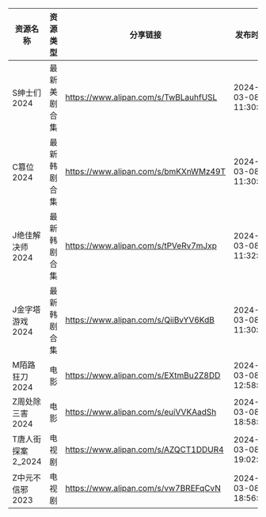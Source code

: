 | 资源名称         | 资源类型   | 分享链接                                 | 发布时间                |
| ------------ | ------ | ------------------------------------ | ------------------- |
| S绅士们2024     | 最新美剧合集 | https://www.alipan.com/s/TwBLauhfUSL | 2024-03-08 11:30:24 |
| C篡位2024      | 最新韩剧合集 | https://www.alipan.com/s/bmKXnWMz49T | 2024-03-08 11:30:12 |
| J绝佳解决师2024   | 最新韩剧合集 | https://www.alipan.com/s/tPVeRv7mJxp | 2024-03-08 11:32:11 |
| J金字塔游戏2024   | 最新韩剧合集 | https://www.alipan.com/s/QiiBvYV6KdB | 2024-03-08 11:30:18 |
| M陌路狂刀2024    | 电影     | https://www.alipan.com/s/EXtmBu2Z8DD | 2024-03-08 12:58:10 |
| Z周处除三害2024   | 电影     | https://www.alipan.com/s/euiVVKAadSh | 2024-03-08 18:58:10 |
| T唐人街探案2_2024 | 电视剧    | https://www.alipan.com/s/AZQCT1DDUR4 | 2024-03-08 19:02:11 |
| Z中元不信邪2023   | 电视剧    | https://www.alipan.com/s/vw7BREFqCvN | 2024-03-08 18:56:14 |
